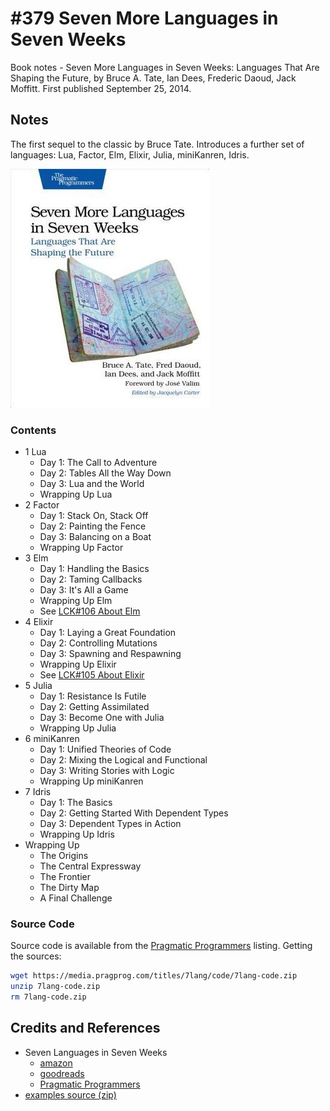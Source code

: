 # #379 Seven More Languages in Seven Weeks

Book notes - Seven More Languages in Seven Weeks: Languages That Are Shaping the Future, by Bruce A. Tate, Ian Dees, Frederic Daoud, Jack Moffitt. First published September 25, 2014.

## Notes

The first sequel to the classic by Bruce Tate. Introduces a further set of languages: Lua, Factor, Elm, Elixir, Julia, miniKanren, Idris.

[![cover](./assets/cover.jpg)](https://amzn.to/47qTlXc)

### Contents

* 1 Lua
    * Day 1: The Call to Adventure
    * Day 2: Tables All the Way Down
    * Day 3: Lua and the World
    * Wrapping Up Lua
* 2 Factor
    * Day 1: Stack On, Stack Off
    * Day 2: Painting the Fence
    * Day 3: Balancing on a Boat
    * Wrapping Up Factor
* 3 Elm
    * Day 1: Handling the Basics
    * Day 2: Taming Callbacks
    * Day 3: It's All a Game
    * Wrapping Up Elm
    * See [LCK#106 About Elm](../../elm/about/)
* 4 Elixir
    * Day 1: Laying a Great Foundation
    * Day 2: Controlling Mutations
    * Day 3: Spawning and Respawning
    * Wrapping Up Elixir
    * See [LCK#105 About Elixir](../../elixir/about/)
* 5 Julia
    * Day 1: Resistance Is Futile
    * Day 2: Getting Assimilated
    * Day 3: Become One with Julia
    * Wrapping Up Julia
* 6 miniKanren
    * Day 1: Unified Theories of Code
    * Day 2: Mixing the Logical and Functional
    * Day 3: Writing Stories with Logic
    * Wrapping Up miniKanren
* 7 Idris
    * Day 1: The Basics
    * Day 2: Getting Started With Dependent Types
    * Day 3: Dependent Types in Action
    * Wrapping Up Idris
* Wrapping Up
    * The Origins
    * The Central Expressway
    * The Frontier
    * The Dirty Map
    * A Final Challenge

### Source Code

Source code is available from the [Pragmatic Programmers](https://pragprog.com/titles/7lang/seven-more-languages-in-seven-weeks/) listing.
Getting the sources:

```sh
wget https://media.pragprog.com/titles/7lang/code/7lang-code.zip
unzip 7lang-code.zip
rm 7lang-code.zip
```

## Credits and References

* Seven Languages in Seven Weeks
    * [amazon](https://amzn.to/47qTlXc)
    * [goodreads](https://www.goodreads.com/book/show/22633418-seven-more-languages-in-seven-weeks)
    * [Pragmatic Programmers](https://pragprog.com/titles/7lang/seven-more-languages-in-seven-weeks/)
* [examples source (zip)](https://media.pragprog.com/titles/7lang/code/7lang-code.zip)
